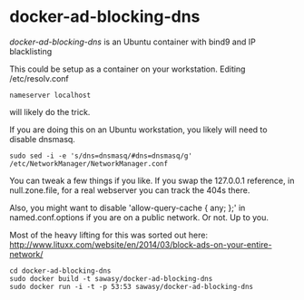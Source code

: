docker-ad-blocking-dns
======================
*docker-ad-blocking-dns* is an Ubuntu  container with bind9 and IP blacklisting

This could be setup as a container on your workstation. Editing /etc/resolv.conf
```shell
nameserver localhost
```
will likely do the trick.

If you are doing this on an Ubuntu workstation, you likely will need to disable dnsmasq.
```shell
sudo sed -i -e 's/dns=dnsmasq/#dns=dnsmasq/g' /etc/NetworkManager/NetworkManager.conf
```

You can tweak a few things if you like. If you swap the 127.0.0.1 reference, in null.zone.file, for a real webserver you can track the 404s there. 

Also, you might want to disable 'allow-query-cache { any; };' in named.conf.options if you are on a public network. Or not. Up to you.

Most of the heavy lifting for this was sorted out here: http://www.lituxx.com/website/en/2014/03/block-ads-on-your-entire-network/

```shell
cd docker-ad-blocking-dns
sudo docker build -t sawasy/docker-ad-blocking-dns
sudo docker run -i -t -p 53:53 sawasy/docker-ad-blocking-dns
```
